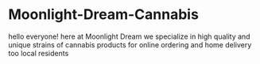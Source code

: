 # Moonlight-Dream-Cannabis
hello everyone! here at Moonlight Dream we specialize in high quality and unique strains of cannabis products for online ordering and home delivery too local residents
